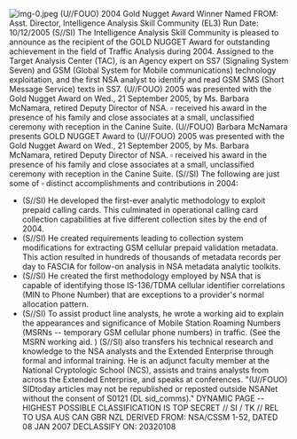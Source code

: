![img-0.jpeg](img-0.jpeg)
(U//FOUO) 2004 Gold Nugget Award Winner Named
FROM:
Asst. Director, Intelligence Analysis Skill Community (EL3)
Run Date: 10/12/2005
(S//SI) The Intelligence Analysis Skill Community is pleased to announce as the recipient of the GOLD NUGGET Award for outstanding achievement in the field of Traffic Analysis during 2004. Assigned to the Target Analysis Center (TAC), is an Agency expert on SS7 (Signaling System Seven) and GSM (Global System for Mobile communications) technology exploitation, and the first NSA analyst to identify and read GSM SMS (Short Message Service) texts in SS7.
(U//FOUO) 2005 was presented with the Gold Nugget Award on Wed., 21 September 2005, by Ms. Barbara McNamara, retired Deputy Director of NSA. $\square$ received his award in the presence of his family and close associates at a small, unclassified ceremony with reception in the Canine Suite.
(U//FOUO) Barbara McNamara presents GOLD NUGGET Award to
(U//FOUO) 2005 was presented with the Gold Nugget Award on Wed., 21 September 2005, by Ms. Barbara McNamara, retired Deputy Director of NSA. $\square$ received his award in the presence of his family and close associates at a small, unclassified ceremony with reception in the Canine Suite.
(S//SI) The following are just some of $\square$ distinct accomplishments and contributions in 2004:

- (S//SI) He developed the first-ever analytic methodology to exploit prepaid calling cards. This culminated in operational calling card collection capabilities at five different collection sites by the end of 2004.
- (S//SI) He created requirements leading to collection system modifications for extracting GSM cellular prepaid validation metadata. This action resulted in hundreds of thousands of metadata records per day to FASCIA for follow-on analysis in NSA metadata analytic toolkits.
- (S//SI) He created the first methodology employed by NSA that is capable of identifying those IS-136/TDMA cellular identifier correlations (MIN to Phone Number) that are exceptions to a provider's normal allocation pattern.
- (S//SI) To assist product line analysts, he wrote a working aid to explain the appearances and significance of Mobile Station Roaming Numbers (MSRNs -- temporary GSM cellular phone numbers) in traffic. (See the MSRN working aid. )
(S//SI) also transfers his technical research and knowledge to the NSA analysts and the Extended Enterprise through formal and informal training. He is an adjunct faculty member at the National Cryptologic School (NCS), assists and trains analysts from across the Extended Enterprise, and speaks at conferences.
"(U//FOUO) SIDtoday articles may not be republished or reposted outside NSANet without the consent of S0121 (DL sid_comms)."
DYNAMIC PAGE -- HIGHEST POSSIBLE CLASSIFICATION IS TOP SECRET // SI / TK // REL TO USA AUS CAN GBR NZL
DERIVED FROM: NSA/CSSM 1-52, DATED 08 JAN 2007 DECLASSIFY ON: 20320108
